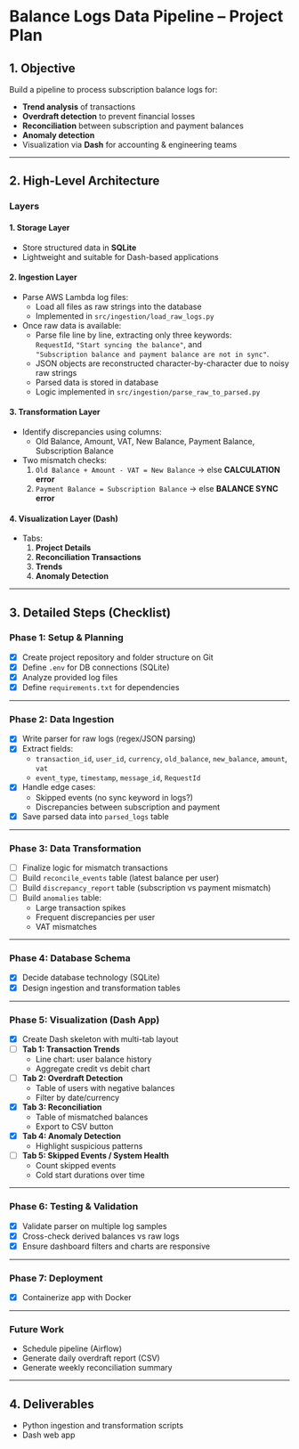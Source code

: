# Balance Logs Data Pipeline – Project Plan

## 1. Objective

Build a pipeline to process subscription balance logs for:

- **Trend analysis** of transactions  
- **Overdraft detection** to prevent financial losses  
- **Reconciliation** between subscription and payment balances  
- **Anomaly detection**  
- Visualization via **Dash** for accounting & engineering teams

---

## 2. High-Level Architecture

### **Layers**

#### 1. Storage Layer
- Store structured data in **SQLite**
- Lightweight and suitable for Dash-based applications

#### 2. Ingestion Layer
- Parse AWS Lambda log files:
  - Load all files as raw strings into the database
  - Implemented in `src/ingestion/load_raw_logs.py`
- Once raw data is available:
  - Parse file line by line, extracting only three keywords:  
    `RequestId`, `"Start syncing the balance"`, and  
    `"Subscription balance and payment balance are not in sync"`.
  - JSON objects are reconstructed character-by-character due to noisy raw strings
  - Parsed data is stored in database
  - Logic implemented in `src/ingestion/parse_raw_to_parsed.py`

#### 3. Transformation Layer
- Identify discrepancies using columns:
  - Old Balance, Amount, VAT, New Balance, Payment Balance, Subscription Balance
- Two mismatch checks:
  1. `Old Balance + Amount - VAT = New Balance` → else **CALCULATION error**
  2. `Payment Balance = Subscription Balance` → else **BALANCE SYNC error**

#### 4. Visualization Layer (Dash)
- Tabs:
  1. **Project Details**
  2. **Reconciliation Transactions**
  3. **Trends**
  4. **Anomaly Detection**

---

## 3. Detailed Steps (Checklist)

### **Phase 1: Setup & Planning**
- [X] Create project repository and folder structure on Git  
- [X] Define `.env` for DB connections (SQLite)  
- [X] Analyze provided log files  
- [X] Define `requirements.txt` for dependencies

---

### **Phase 2: Data Ingestion**
- [X] Write parser for raw logs (regex/JSON parsing)  
- [X] Extract fields:
  - `transaction_id`, `user_id`, `currency`, `old_balance`, `new_balance`, `amount`, `vat`
  - `event_type`, `timestamp`, `message_id`, `RequestId`
- [X] Handle edge cases:
  - Skipped events (no sync keyword in logs?)
  - Discrepancies between subscription and payment
- [X] Save parsed data into `parsed_logs` table

---

### **Phase 3: Data Transformation**
- [ ] Finalize logic for mismatch transactions  
- [ ] Build `reconcile_events` table (latest balance per user)  
- [ ] Build `discrepancy_report` table (subscription vs payment mismatch)  
- [ ] Build `anomalies` table:
  - Large transaction spikes
  - Frequent discrepancies per user
  - VAT mismatches

---

### **Phase 4: Database Schema**
- [X] Decide database technology (SQLite)  
- [X] Design ingestion and transformation tables

---

### **Phase 5: Visualization (Dash App)**
- [X] Create Dash skeleton with multi-tab layout  
- [ ] **Tab 1: Transaction Trends**
  - Line chart: user balance history
  - Aggregate credit vs debit chart
- [ ] **Tab 2: Overdraft Detection**
  - Table of users with negative balances
  - Filter by date/currency
- [X] **Tab 3: Reconciliation**
  - Table of mismatched balances
  - Export to CSV button
- [X] **Tab 4: Anomaly Detection**
  - Highlight suspicious patterns
- [ ] **Tab 5: Skipped Events / System Health**
  - Count skipped events
  - Cold start durations over time

---

### **Phase 6: Testing & Validation**
- [X] Validate parser on multiple log samples  
- [X] Cross-check derived balances vs raw logs  
- [X] Ensure dashboard filters and charts are responsive  

---

### **Phase 7: Deployment**
- [X] Containerize app with Docker  

---

### **Future Work**
- Schedule pipeline (Airflow)
- Generate daily overdraft report (CSV)
- Generate weekly reconciliation summary

---

## 4. Deliverables

- Python ingestion and transformation scripts
- Dash web app
